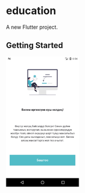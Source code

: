 # education

A new Flutter project.

## Getting Started

<img src="assets/readme_images/Screenshot_1705059675.png" alt="J" width="200"/>